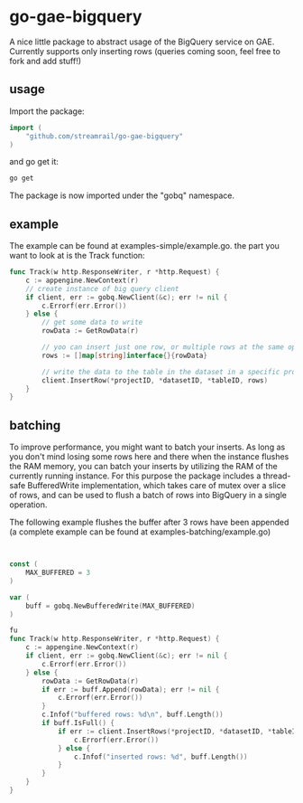 # go-gae-bigquery

A nice little package to abstract usage of the BigQuery service on GAE. Currently supports only inserting rows (queries coming soon, feel free to fork and add stuff!)

## usage

Import the package:

```go
import (
	"github.com/streamrail/go-gae-bigquery"
)

```
and go get it:

```bash
go get
```

The package is now imported under the "gobq" namespace. 

## example

The example can be found at examples-simple/example.go. the part you want to look at is the Track function:
```go
func Track(w http.ResponseWriter, r *http.Request) {
	c := appengine.NewContext(r)
	// create instance of big query client
	if client, err := gobq.NewClient(&c); err != nil {
		c.Errorf(err.Error())
	} else {
		// get some data to write
		rowData := GetRowData(r)

		// yoo can insert just one row, or multiple rows at the same operation
		rows := []map[string]interface{}{rowData}

		// write the data to the table in the dataset in a specific project
		client.InsertRow(*projectID, *datasetID, *tableID, rows)
	}
}
```

## batching 

To improve performance, you might want to batch your inserts. As long as you don't mind losing some rows here and there when the instance flushes the RAM memory, you can batch your inserts by utilizing the RAM of the currently running instance. For this purpose the package includes a thread-safe BufferedWrite implementation, which takes care of mutex over a slice of rows, and can be used to flush a batch of rows into BigQuery in a single operation. 


The following example flushes the buffer after 3 rows have been appended (a complete example can be found at examples-batching/example.go)

```go


const (
	MAX_BUFFERED = 3
)

var (
	buff = gobq.NewBufferedWrite(MAX_BUFFERED)
)

fu
func Track(w http.ResponseWriter, r *http.Request) {
	c := appengine.NewContext(r)
	if client, err := gobq.NewClient(&c); err != nil {
		c.Errorf(err.Error())
	} else {
		rowData := GetRowData(r)
		if err := buff.Append(rowData); err != nil {
			c.Errorf(err.Error())
		}
		c.Infof("buffered rows: %d\n", buff.Length())
		if buff.IsFull() {
			if err := client.InsertRows(*projectID, *datasetID, *tableID, buff.Flush()); err != nil {
				c.Errorf(err.Error())
			} else {
				c.Infof("inserted rows: %d", buff.Length())
			}
		}
	}
}

```